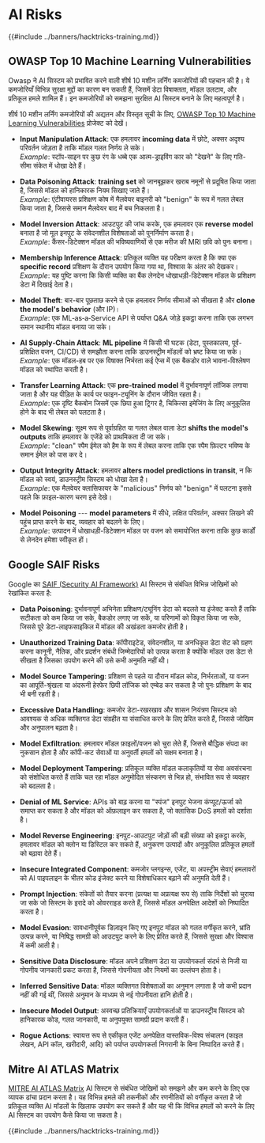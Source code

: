 # AI Risks

{{#include ../banners/hacktricks-training.md}}

## OWASP Top 10 Machine Learning Vulnerabilities

Owasp ने AI सिस्टम को प्रभावित करने वाली शीर्ष 10 मशीन लर्निंग कमजोरियों की पहचान की है। ये कमजोरियाँ विभिन्न सुरक्षा मुद्दों का कारण बन सकती हैं, जिसमें डेटा विषाक्तता, मॉडल उलटाव, और प्रतिकूल हमले शामिल हैं। इन कमजोरियों को समझना सुरक्षित AI सिस्टम बनाने के लिए महत्वपूर्ण है।

शीर्ष 10 मशीन लर्निंग कमजोरियों की अद्यतन और विस्तृत सूची के लिए, [OWASP Top 10 Machine Learning Vulnerabilities](https://owasp.org/www-project-machine-learning-security-top-10/) प्रोजेक्ट को देखें।

- **Input Manipulation Attack**: एक हमलावर **incoming data** में छोटे, अक्सर अदृश्य परिवर्तन जोड़ता है ताकि मॉडल गलत निर्णय ले सके।\
*Example*: स्टॉप-साइन पर कुछ रंग के धब्बे एक आत्म-ड्राइविंग कार को "देखने" के लिए गति-सीमा संकेत में धोखा देते हैं।

- **Data Poisoning Attack**: **training set** को जानबूझकर खराब नमूनों से प्रदूषित किया जाता है, जिससे मॉडल को हानिकारक नियम सिखाए जाते हैं।\
*Example*: एंटीवायरस प्रशिक्षण कोष में मैलवेयर बाइनरी को "benign" के रूप में गलत लेबल किया जाता है, जिससे समान मैलवेयर बाद में बच निकलता है।

- **Model Inversion Attack**: आउटपुट की जांच करके, एक हमलावर एक **reverse model** बनाता है जो मूल इनपुट के संवेदनशील विशेषताओं को पुनर्निर्माण करता है।\
*Example*: कैंसर-डिटेक्शन मॉडल की भविष्यवाणियों से एक मरीज की MRI छवि को पुनः बनाना।

- **Membership Inference Attack**: प्रतिकूल व्यक्ति यह परीक्षण करता है कि क्या एक **specific record** प्रशिक्षण के दौरान उपयोग किया गया था, विश्वास के अंतर को देखकर।\
*Example*: यह पुष्टि करना कि किसी व्यक्ति का बैंक लेनदेन धोखाधड़ी-डिटेक्शन मॉडल के प्रशिक्षण डेटा में दिखाई देता है।

- **Model Theft**: बार-बार पूछताछ करने से एक हमलावर निर्णय सीमाओं को सीखता है और **clone the model's behavior** (और IP)।\
*Example*: एक ML‑as‑a‑Service API से पर्याप्त Q&A जोड़े इकट्ठा करना ताकि एक लगभग समान स्थानीय मॉडल बनाया जा सके।

- **AI Supply‑Chain Attack**: **ML pipeline** में किसी भी घटक (डेटा, पुस्तकालय, पूर्व-प्रशिक्षित वजन, CI/CD) से समझौता करना ताकि डाउनस्ट्रीम मॉडलों को भ्रष्ट किया जा सके।\
*Example*: एक मॉडल-हब पर एक विषाक्त निर्भरता कई ऐप्स में एक बैकडोर वाले भावना-विश्लेषण मॉडल को स्थापित करती है।

- **Transfer Learning Attack**: एक **pre‑trained model** में दुर्भावनापूर्ण लॉजिक लगाया जाता है और यह पीड़ित के कार्य पर फाइन-ट्यूनिंग के दौरान जीवित रहता है।\
*Example*: एक दृष्टि बैकबोन जिसमें एक छिपा हुआ ट्रिगर है, चिकित्सा इमेजिंग के लिए अनुकूलित होने के बाद भी लेबल को पलटता है।

- **Model Skewing**: सूक्ष्म रूप से पूर्वाग्रहित या गलत लेबल वाला डेटा **shifts the model's outputs** ताकि हमलावर के एजेंडे को प्राथमिकता दी जा सके।\
*Example*: "clean" स्पैम ईमेल को हैम के रूप में लेबल करना ताकि एक स्पैम फ़िल्टर भविष्य के समान ईमेल को पास कर दे।

- **Output Integrity Attack**: हमलावर **alters model predictions in transit**, न कि मॉडल को स्वयं, डाउनस्ट्रीम सिस्टम को धोखा देता है।\
*Example*: एक मैलवेयर क्लासिफायर के "malicious" निर्णय को "benign" में पलटना इससे पहले कि फ़ाइल-कारण चरण इसे देखे।

- **Model Poisoning** --- **model parameters** में सीधे, लक्षित परिवर्तन, अक्सर लिखने की पहुंच प्राप्त करने के बाद, व्यवहार को बदलने के लिए।\
*Example*: उत्पादन में धोखाधड़ी-डिटेक्शन मॉडल पर वजन को समायोजित करना ताकि कुछ कार्डों से लेनदेन हमेशा स्वीकृत हों।

## Google SAIF Risks

Google का [SAIF (Security AI Framework)](https://saif.google/secure-ai-framework/risks) AI सिस्टम से संबंधित विभिन्न जोखिमों को रेखांकित करता है:

- **Data Poisoning**: दुर्भावनापूर्ण अभिनेता प्रशिक्षण/ट्यूनिंग डेटा को बदलते या इंजेक्ट करते हैं ताकि सटीकता को कम किया जा सके, बैकडोर लगाए जा सकें, या परिणामों को विकृत किया जा सके, जिससे पूरे डेटा-लाइफसाइकिल में मॉडल की अखंडता कमजोर होती है।

- **Unauthorized Training Data**: कॉपीराइटेड, संवेदनशील, या अनधिकृत डेटा सेट को ग्रहण करना कानूनी, नैतिक, और प्रदर्शन संबंधी जिम्मेदारियों को उत्पन्न करता है क्योंकि मॉडल उस डेटा से सीखता है जिसका उपयोग करने की उसे कभी अनुमति नहीं थी।

- **Model Source Tampering**: प्रशिक्षण से पहले या दौरान मॉडल कोड, निर्भरताओं, या वजन का आपूर्ति-श्रृंखला या अंदरूनी हेरफेर छिपी लॉजिक को एम्बेड कर सकता है जो पुनः प्रशिक्षण के बाद भी बनी रहती है।

- **Excessive Data Handling**: कमजोर डेटा-रखरखाव और शासन नियंत्रण सिस्टम को आवश्यक से अधिक व्यक्तिगत डेटा संग्रहीत या संसाधित करने के लिए प्रेरित करते हैं, जिससे जोखिम और अनुपालन बढ़ता है।

- **Model Exfiltration**: हमलावर मॉडल फ़ाइलों/वजन को चुरा लेते हैं, जिससे बौद्धिक संपदा का नुकसान होता है और कॉपी-कट सेवाओं या अनुवर्ती हमलों को सक्षम बनाता है।

- **Model Deployment Tampering**: प्रतिकूल व्यक्ति मॉडल कलाकृतियों या सेवा अवसंरचना को संशोधित करते हैं ताकि चल रहा मॉडल अनुमोदित संस्करण से भिन्न हो, संभावित रूप से व्यवहार को बदलता है।

- **Denial of ML Service**: APIs को बाढ़ करना या "स्पंज" इनपुट भेजना कंप्यूट/ऊर्जा को समाप्त कर सकता है और मॉडल को ऑफ़लाइन कर सकता है, जो क्लासिक DoS हमलों को दर्शाता है।

- **Model Reverse Engineering**: इनपुट-आउटपुट जोड़ों की बड़ी संख्या को इकट्ठा करके, हमलावर मॉडल को क्लोन या डिस्टिल कर सकते हैं, अनुकरण उत्पादों और अनुकूलित प्रतिकूल हमलों को बढ़ावा देते हैं।

- **Insecure Integrated Component**: कमजोर प्लगइन्स, एजेंट, या अपस्ट्रीम सेवाएं हमलावरों को AI पाइपलाइन के भीतर कोड इंजेक्ट करने या विशेषाधिकार बढ़ाने की अनुमति देती हैं।

- **Prompt Injection**: संकेतों को तैयार करना (प्रत्यक्ष या अप्रत्यक्ष रूप से) ताकि निर्देशों को चुराया जा सके जो सिस्टम के इरादे को ओवरराइड करते हैं, जिससे मॉडल अनपेक्षित आदेशों को निष्पादित करता है।

- **Model Evasion**: सावधानीपूर्वक डिज़ाइन किए गए इनपुट मॉडल को गलत वर्गीकृत करने, भ्रांति उत्पन्न करने, या निषिद्ध सामग्री को आउटपुट करने के लिए प्रेरित करते हैं, जिससे सुरक्षा और विश्वास में कमी आती है।

- **Sensitive Data Disclosure**: मॉडल अपने प्रशिक्षण डेटा या उपयोगकर्ता संदर्भ से निजी या गोपनीय जानकारी प्रकट करता है, जिससे गोपनीयता और नियमों का उल्लंघन होता है।

- **Inferred Sensitive Data**: मॉडल व्यक्तिगत विशेषताओं का अनुमान लगाता है जो कभी प्रदान नहीं की गई थीं, जिससे अनुमान के माध्यम से नई गोपनीयता हानि होती है।

- **Insecure Model Output**: अस्वच्छ प्रतिक्रियाएँ उपयोगकर्ताओं या डाउनस्ट्रीम सिस्टम को हानिकारक कोड, गलत जानकारी, या अनुपयुक्त सामग्री प्रदान करती हैं।

- **Rogue Actions**: स्वायत्त रूप से एकीकृत एजेंट अनपेक्षित वास्तविक-विश्व संचालन (फाइल लेखन, API कॉल, खरीदारी, आदि) को पर्याप्त उपयोगकर्ता निगरानी के बिना निष्पादित करते हैं।

## Mitre AI ATLAS Matrix

[MITRE AI ATLAS Matrix](https://atlas.mitre.org/matrices/ATLAS) AI सिस्टम से संबंधित जोखिमों को समझने और कम करने के लिए एक व्यापक ढांचा प्रदान करता है। यह विभिन्न हमले की तकनीकों और रणनीतियों को वर्गीकृत करता है जो प्रतिकूल व्यक्ति AI मॉडलों के खिलाफ उपयोग कर सकते हैं और यह भी कि विभिन्न हमलों को करने के लिए AI सिस्टम का उपयोग कैसे किया जा सकता है।

{{#include ../banners/hacktricks-training.md}}
